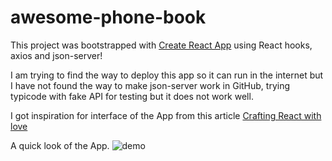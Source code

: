 # awesome-phone-book
This project was bootstrapped with [Create React App](https://github.com/facebook/create-react-app) using React hooks, axios and json-server!  

I am trying to find the way to deploy this app so it can run in the internet but I have not found the way to make json-server work in GitHub, trying typicode with fake API for testing but it does not work well.

I got inspiration for interface of the App from this article [Crafting React with love](https://dev.solita.fi/2016/07/20/crafting-react-with-love.html)

A quick look of the App.
![demo](https://i.ibb.co/FBC2vwT/phonebook.png)
